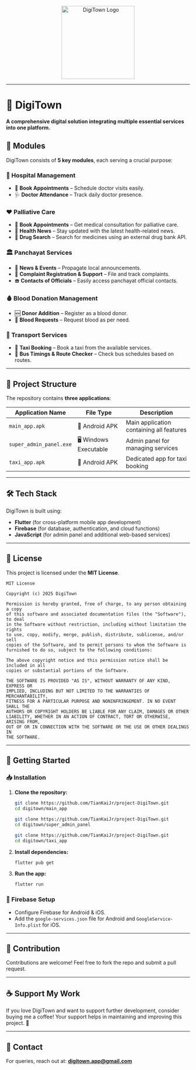 <p align="center">
  <img src="https://github.com/TianKaiJr/project-DigiTown/blob/main/super_admin_panel/assets/images/logo.png" alt="DigiTown Logo" width="200">
</p>

---

# 🚀 DigiTown

**A comprehensive digital solution integrating multiple essential services into one platform.**  

## 📌 Modules  

DigiTown consists of **5 key modules**, each serving a crucial purpose:  

### 🏥 Hospital Management  
- 📅 **Book Appointments** – Schedule doctor visits easily.  
- 🩺 **Doctor Attendance** – Track daily doctor presence.  

### ❤️ Palliative Care  
- 📅 **Book Appointments** – Get medical consultation for palliative care.  
- 📰 **Health News** – Stay updated with the latest health-related news.  
- 💊 **Drug Search** – Search for medicines using an external drug bank API.  

### 🏛️ Panchayat Services  
- 📰 **News & Events** – Propagate local announcements.  
- 📢 **Complaint Registration & Support** – File and track complaints.  
- ☎️ **Contacts of Officials** – Easily access panchayat official contacts.  

### 🩸 Blood Donation Management  
- 🆕 **Donor Addition** – Register as a blood donor.  
- 🏥 **Blood Requests** – Request blood as per need.  

### 🚖 Transport Services  
- 🚕 **Taxi Booking** – Book a taxi from the available services.  
- 🚌 **Bus Timings & Route Checker** – Check bus schedules based on routes.  

---

## 📂 Project Structure  

The repository contains **three applications**:  

| Application Name     | File Type   | Description |
|----------------------|------------|-------------|
| `main_app.apk`       | 📱 Android APK | Main application containing all features |
| `super_admin_panel.exe` | 🖥️ Windows Executable | Admin panel for managing services |
| `taxi_app.apk`       | 🚕 Android APK | Dedicated app for taxi booking |

---

## 🛠️ Tech Stack  

DigiTown is built using:  
- **Flutter** (for cross-platform mobile app development)  
- **Firebase** (for database, authentication, and cloud functions)  
- **JavaScript** (for admin panel and additional web-based services)  

---

## 📜 License  

This project is licensed under the **MIT License**.  

```
MIT License

Copyright (c) 2025 DigiTown

Permission is hereby granted, free of charge, to any person obtaining a copy
of this software and associated documentation files (the "Software"), to deal
in the Software without restriction, including without limitation the rights
to use, copy, modify, merge, publish, distribute, sublicense, and/or sell
copies of the Software, and to permit persons to whom the Software is
furnished to do so, subject to the following conditions:

The above copyright notice and this permission notice shall be included in all
copies or substantial portions of the Software.

THE SOFTWARE IS PROVIDED "AS IS", WITHOUT WARRANTY OF ANY KIND, EXPRESS OR
IMPLIED, INCLUDING BUT NOT LIMITED TO THE WARRANTIES OF MERCHANTABILITY,
FITNESS FOR A PARTICULAR PURPOSE AND NONINFRINGEMENT. IN NO EVENT SHALL THE
AUTHORS OR COPYRIGHT HOLDERS BE LIABLE FOR ANY CLAIM, DAMAGES OR OTHER
LIABILITY, WHETHER IN AN ACTION OF CONTRACT, TORT OR OTHERWISE, ARISING FROM,
OUT OF OR IN CONNECTION WITH THE SOFTWARE OR THE USE OR OTHER DEALINGS IN
THE SOFTWARE.
```

---

## 🚀 Getting Started  

### 📥 Installation  
1. **Clone the repository:**  
   ```bash
   git clone https://github.com/TianKaiJr/project-DigiTown.git
   cd digitown/main_app
   ```
   ```bash
   git clone https://github.com/TianKaiJr/project-DigiTown.git
   cd digitown/super_admin_panel
   ```
   ```bash
   git clone https://github.com/TianKaiJr/project-DigiTown.git
   cd digitown/taxi_app
   ```

2. **Install dependencies:**  
   ```bash
   flutter pub get
   ```

3. **Run the app:**  
   ```bash
   flutter run
   ```

### 🔑 Firebase Setup  
- Configure Firebase for Android & iOS.  
- Add the `google-services.json` file for Android and `GoogleService-Info.plist` for iOS.  

---

## 🤝 Contribution  

Contributions are welcome! Feel free to fork the repo and submit a pull request.  

---

## ☕ Support My Work  

If you love DigiTown and want to support further development, consider buying me a coffee! Your support helps in maintaining and improving this project. 💙

---

## 📩 Contact  

For queries, reach out at: **digitown.app@gmail.com**

